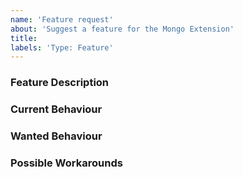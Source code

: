 ```yaml
---
name: 'Feature request'
about: 'Suggest a feature for the Mongo Extension'
title:
labels: 'Type: Feature'
---
```


<!-- Please use markdown (https://guides.github.com/features/mastering-markdown/) semantics throughout the feature description. -->

### Feature Description

<!-- 
    Please provide a description of the feature you envision.
    For example (pseudo-)code snippets showing what it might look like help us understand your suggestion better. 
-->

### Current Behaviour

<!-- Please share the current behaviour of the Mongo Extension around this topic, if applicable. -->

### Wanted Behaviour

<!-- Please described the desired outcome through the Mongo Extension around the suggested feature. -->

### Possible Workarounds

<!-- If applicable, share any workarounds for the described feature. -->
